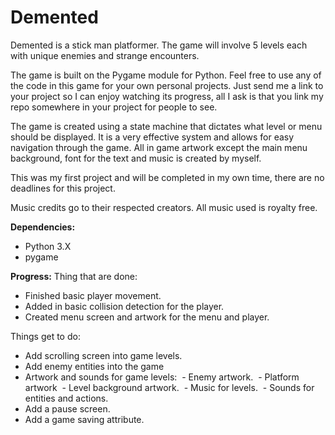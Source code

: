 # Demented
Demented is a stick man platformer. The game will involve 5 levels each with unique enemies and strange encounters.

The game is built on the Pygame module for Python. Feel free to use any of the code in this game for your own personal projects. Just send me a link to your project so I can enjoy watching its progress, all I ask is that you link my repo somewhere in your project for people to see.

The game is created using a state machine that dictates what level or menu should be displayed. It is a very effective system and allows for easy navigation through the game. All in game artwork except the main menu background, font for the text and music is created by myself.

This was my first project and will be completed in my own time, there are no deadlines for this project.

Music credits go to their respected creators. All music used is royalty free.

******Dependencies:******
- Python 3.X
- pygame

******Progress:******
Thing that are done:
- Finished basic player movement.
- Added in basic collision detection for the player.
- Created menu screen and artwork for the menu and player.

Things get to do:
- Add scrolling screen into game levels.
- Add enemy entities into the game
- Artwork and sounds for game levels:
  - Enemy artwork.
  - Platform artwork 
  - Level background artwork.
  - Music for levels.
  - Sounds for entities and actions.
- Add a pause screen.
- Add a game saving attribute.
